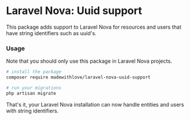 # Laravel Nova: Uuid support

This package adds support to Laravel Nova for resources and users that have string identifiers such as uuid's.

### Usage

Note that you should only use this package in Laravel Nova projects.

```bash
# install the package
composer require madewithlove/laravel-nova-uuid-support

# run your migrations
php artisan migrate
```

That's it, your Laravel Nova installation can now handle entities and users with string identifiers.
